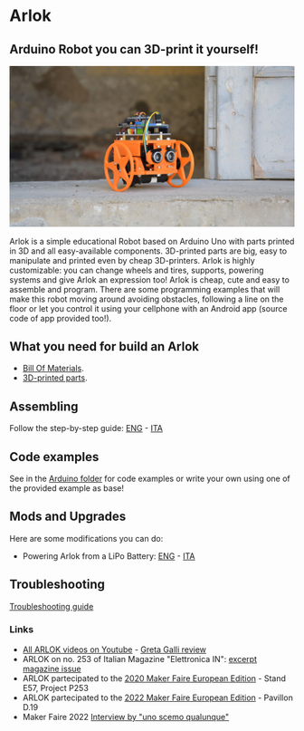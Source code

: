 # Arlok
## Arduino Robot you can 3D-print it yourself!
![Arlok - Maker Faire 2022](./media/MFR2022/arlok_cover_for_mkfr2022.jpg)

Arlok is a simple educational Robot based on Arduino Uno with parts printed in 3D and all easy-available components. 3D-printed parts are big, easy to manipulate and printed even by cheap 3D-printers. Arlok is highly customizable: you can change wheels and tires, supports, powering systems and give Arlok an expression too! Arlok is cheap, cute and easy to assemble and program. There are some programming examples that will make this robot moving around avoiding obstacles, following a line on the floor or let you control it using your cellphone with an Android app (source code of app provided too!).  
  
## What you need for build an Arlok
- [Bill Of Materials](./docs/BOM.md). 
- [3D-printed parts](./cad/stl).  
 
## Assembling
Follow the step-by-step guide: [ENG](./docs/assembly.md) - [ITA](./docs/assembly_ita.md)

## Code examples
See in the [Arduino folder](./arduino) for code examples or write your own using one of the provided example as base!

## Mods and Upgrades
Here are some modifications you can do:  
- Powering Arlok from a LiPo Battery: [ENG](./docs/lipo_mod.md) - [ITA](./docs/lipo_mod_ita.md)

## Troubleshooting
[Troubleshooting guide](./docs/troubleshooting.md)  

### Links
- [All ARLOK videos on Youtube](https://tinyurl.com/arlokplaylist) - [Greta Galli review](https://www.youtube.com/watch?v=CbPGWd9I_mA)
- ARLOK on no. 253 of Italian Magazine "Elettronica IN": [excerpt](https://www.elettronicain.it/wp-content/uploads/prog_copertina/arlook_il_robot_per_tutti.pdf)  [magazine issue](https://www.elettronicain.it/prodotto/n-253-aprile-2021/?tracking=5f004a6ba8be7)
- ARLOK partecipated to the [2020 Maker Faire European Edition](https://makerfairerome.eu/it/espositori/?edition=2020&exhibit=3409) - Stand E57, Project P253
- ARLOK partecipated to the [2022 Maker Faire European Edition](https://makerfairerome.eu/it/espositori/?edition=2022&exhibit=2220093) - Pavillon D.19
- Maker Faire 2022 [Interview by "uno scemo qualunque"](https://www.youtube.com/watch?v=RNEsY1jSlT4&t=576s)
